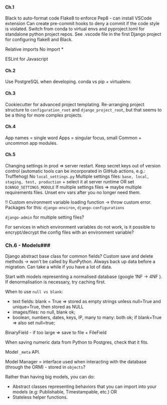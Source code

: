 #### Ch.1 ####
Black to auto-format code
Flake8 to enforce Pep8 - can install VSCode extension
Can create pre-commit hooks to deny a commit if the code style is violated.
Switch from conda to virtual envs and pyproject.toml for standalone python project repos.
See .vscode file in the first Django project for configuring flake8 and Black.

Relative imports
No import *

ESLint for Javascript

#### Ch.2 ####
Use PostgreSQL when developing.
conda vs pip + virtualenv.

#### Ch.3 ####
Cookiecutter for advanced project templating.
Re-arranging project structure to `configuration_root` and `django_project_root`, but that seems to be a thing for more complex projects.

#### Ch.4 ####
App names = single word
Apps = singular focus, small
Common + uncommon app modules.

#### Ch.5 ####
Changing settings in prod => server restart.
Keep secret keys out of version control (automatic tools can be incorporated in GitHub actions, e.g.: Trufflehog)
No `local_settings.py` 
Multiple settings files: `base, local, staging, test, production` + select it at server runtime OR set `DJANGO_SETTINGS_MODULE` 
If multiple settings files => maybe multiple requirements files.
Unset env vars after you no longer need them.

!! Custom environment variable loading function -> throw custom error.
Packages for this: `django-environ`, `django-configurations`

`django-admin` for multiple setting files?

For services in which environment variables do not work, is it possible to encrypt/decrypt the config files with an environment variable?

### Ch.6 - Models###
Django abstract base class for common fields?
Custom save and delete methods -> won't be called by RunPython.
Always back up data before a migration.
Can take a while if you have a lot of data.

Start with models representing a normalised database (google 1NF -> 4NF ).
If denormalisation is necessary, try caching first.

When to use `null vs blank`:
- text fields: blank = True => stored as empty strings unless null=True and unique=True, then stored as NULL
- images/files: no null, blank ok;
- boolean, numbers, dates, keys, IP, many to many: both ok; if blank=True => also set null=true;

BinaryField - if too large => save to file + FileField

When saving numeric data from Python to Postgres, check that it fits.

Model  `_meta` API.

Model Manager = interface used when interacting with the database (through the ORM) - stored in `objects`?

Rather than having big models, you can do:
- Abstract classes representing behaviors that you can import into your models (e.g: Publishable, Timestampable, etc.)
OR
- Stateless helper functions.





